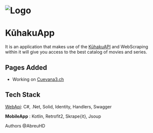 # ![Logo](https://i.imgur.com/YK549Ia.png)

# KūhakuApp
It is an application that makes use of the [KūhakuAPI](https://github.com/AbreuHD/KuhakuAPI) and WebScraping within it will give you access to the best catalog of movies and series.

## Pages Added
- Working on [Cuevana3.ch](cuevana3.ch)

## Tech Stack
[WebApi](https://github.com/AbreuHD/KuhakuAPI): C#, .Net, Solid, Identity, Handlers, Swagger


**MobileApp** : Kotlin, Retrofit2, Skrape{it}, Jsoup

Authors
@AbreuHD
